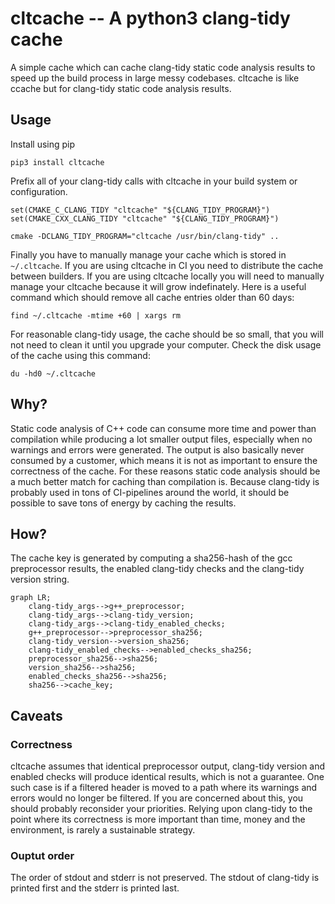 # cltcache -- A python3 clang-tidy cache

A simple cache which can cache clang-tidy static code analysis results to speed up the build process in large messy codebases.
cltcache is like ccache but for clang-tidy static code analysis results.

## Usage

Install using pip

```
pip3 install cltcache
```

Prefix all of your clang-tidy calls with cltcache in your build system or configuration.

```
set(CMAKE_C_CLANG_TIDY "cltcache" "${CLANG_TIDY_PROGRAM}")
set(CMAKE_CXX_CLANG_TIDY "cltcache" "${CLANG_TIDY_PROGRAM}")
```

```
cmake -DCLANG_TIDY_PROGRAM="cltcache /usr/bin/clang-tidy" ..
```

Finally you have to manually manage your cache which is stored in `~/.cltcache`.
If you are using cltcache in CI you need to distribute the cache between builders.
If you are using cltcache locally you will need to manually manage your cltcache because it will grow indefinately.
Here is a useful command which should remove all cache entries older than 60 days:

```
find ~/.cltcache -mtime +60 | xargs rm
```

For reasonable clang-tidy usage, the cache should be so small, that you will not need to clean it until you upgrade your computer.
Check the disk usage of the cache using this command:

```
du -hd0 ~/.cltcache
```

## Why?

Static code analysis of C++ code can consume more time and power than compilation while producing a lot smaller output files, especially when no warnings and errors were generated.
The output is also basically never consumed by a customer, which means it is not as important to ensure the correctness of the cache.
For these reasons static code analysis should be a much better match for caching than compilation is.
Because clang-tidy is probably used in tons of CI-pipelines around the world, it should be possible to save tons of energy by caching the results.

## How?

The cache key is generated by computing a sha256-hash of the gcc preprocessor results, the enabled clang-tidy checks and the clang-tidy version string.

```mermaid
graph LR;
    clang-tidy_args-->g++_preprocessor;
    clang-tidy_args-->clang-tidy_version;
    clang-tidy_args-->clang-tidy_enabled_checks;
    g++_preprocessor-->preprocessor_sha256;
    clang-tidy_version-->version_sha256;
    clang-tidy_enabled_checks-->enabled_checks_sha256;
    preprocessor_sha256-->sha256;
    version_sha256-->sha256;
    enabled_checks_sha256-->sha256;
    sha256-->cache_key;
```

## Caveats

### Correctness

cltcache assumes that identical preprocessor output, clang-tidy version and enabled checks will produce identical results, which is not a guarantee.
One such case is if a filtered header is moved to a path where its warnings and errors would no longer be filtered.
If you are concerned about this, you should probably reconsider your priorities.
Relying upon clang-tidy to the point where its correctness is more important than time, money and the environment, is rarely a sustainable strategy.

### Ouptut order

The order of stdout and stderr is not preserved.
The stdout of clang-tidy is printed first and the stderr is printed last.
